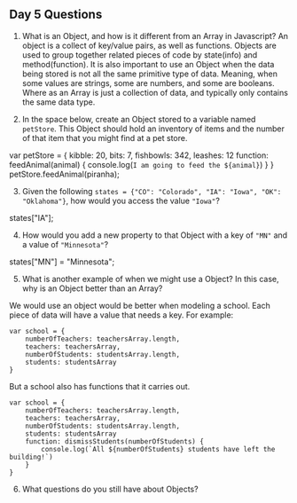 ## Day 5 Questions

1. What is an Object, and how is it different from an Array in Javascript?
An object is a collect of key/value pairs, as well as functions. Objects are used to group together related pieces of code by state(info) and method(function). It is also important to use an Object when the data being stored is not all the same primitive type of data. Meaning, when some values are strings, some are numbers, and some are booleans. Where as an Array is just a collection of data, and typically only contains the same data type. 

2. In the space below, create an Object stored to a variable named `petStore`.  This Object should hold an inventory of items and the number of that item that you might find at a pet store.

var petStore = {
    kibble: 20,
    bits: 7,
    fishbowls: 342,
    leashes: 12
    function: feedAnimal(animal) {
        console.log(`I am going to feed the ${animal}`)
    }
}
petStore.feedAnimal(piranha);

3. Given the following `states = {"CO": "Colorado", "IA": "Iowa", "OK": "Oklahoma"}`, how would you access the value `"Iowa"`?

states["IA"];

4. How would you add a new property to that Object with a key of `"MN"` and a value of `"Minnesota"`?

states["MN"] = "Minnesota";

5. What is another example of when we might use a Object?  In this case, why is an Object better than an Array?

We would use an object would be better when modeling a school. Each piece of data will have a value that needs a key. For example:
```
var school = {
    numberOfTeachers: teachersArray.length,
    teachers: teachersArray,
    numberOfStudents: studentsArray.length,
    students: studentsArray
}
```
But a school also has functions that it carries out.
```
var school = {
    numberOfTeachers: teachersArray.length,
    teachers: teachersArray,
    numberOfStudents: studentsArray.length,
    students: studentsArray 
    function: dismissStudents(numberOfStudents) {
        console.log(`All ${numberOfStudents} students have left the building!`)
    }
}
```

6. What questions do you still have about Objects?
